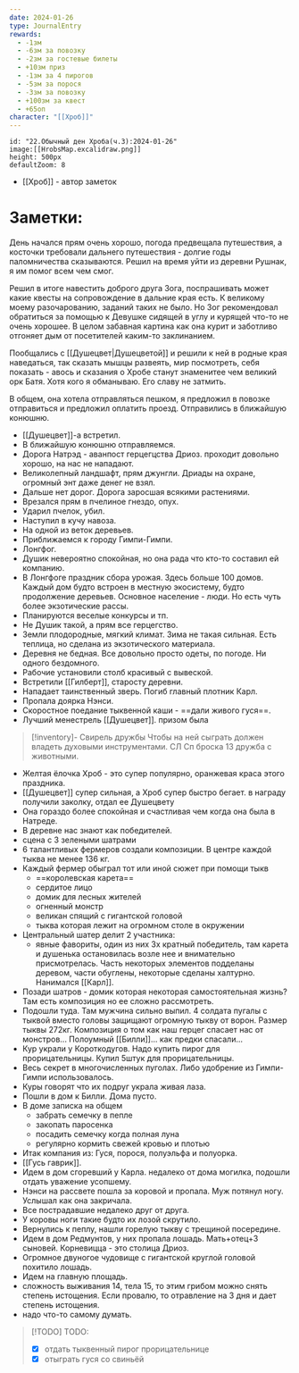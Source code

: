 ```yaml
---
date: 2024-01-26
type: JournalEntry
rewards:
  - -1зм
  - -6зм за повозку
  - -2зм за гостевые билеты
  - +10зм приз
  - -1зм за 4 пирогов
  - -5зм за порося
  - -3зм за повозку
  - +100зм за квест
  - +65оп
character: "[[Хроб]]"
---
```

```leaflet
id: "22.Обычный ден Хроба(ч.3):2024-01-26"
image:[[HrobsMap.excalidraw.png]]
height: 500px
defaultZoom: 8
```
- [[Хроб]] - автор заметок
# Заметки:
День начался прям очень хорошо, погода предвещала путешествия, а косточки требовали дальнего путешествия - долгие годы паломничества сказываются. Решил на время уйти из деревни Рушнак, я им помог всем чем смог.

Решил в итоге навестить доброго друга Зога, поспрашивать может какие квесты на сопровождение в дальние края есть. К великому моему разочарованию, заданий таких не было. Но Зог рекомендовал обратиться за помощью к Девушке сидящей в углу и курящей что-то не очень хорошее. В целом забавная картина как она курит и заботливо отгоняет дым от посетителей каким-то заклинанием.

Пообщались с [[Душецвет|Душецветой]] и решили к ней в родные края наведаться, так сказать мышцы развеять, мир посмотреть, себя показать - авось и сказания о Хробе станут знаменитее чем великий орк Батя. Хотя кого я обманываю. Его славу не затмить.

В общем, она хотела отправляться пешком, я предложил в повозке отправиться и предложил оплатить проезд. Отправились в ближайшую конюшню.

- [[Душецвет]]-а встретил.
- В ближайшую конюшню отправляемся.
- Дорога Натрэд - аванпост герцегцства Дриоз. проходит довольно хорошо, на нас не нападают.
- Великолепный ландшафт, прям джунгли. Дриады на охране, огромный энт даже денег не взял.
- Дальше нет дорог. Дорога заросшая всякими растениями.
- Врезался прям в пчелиное гнездо, опух. 
- Ударил пчелок, убил.
- Наступил в кучу навоза.
- На одной из веток деревьев.
- Приближаемся к городу Гимпи-Гимпи.
- Лонгфог.
- Душик невероятно спокойная, но она рада что кто-то составил ей компанию.
- В Лонгфоге праздник сбора урожая. Здесь больше 100 домов. Каждый дом будто встроен в местную экосистему, будто продолжение деревьев. Основное население - люди. Но есть чуть более экзотические рассы.
- Планируются веселые конкурсы и тп.
- Не Душик такой, а прям все герцегство.
- Земли плодородные, мягкий климат. Зима не такая сильная. Есть теплица, но сделана из экзотического материала.
- Деревня не бедная. Все довольно просто одеты, по погоде. Ни одного бездомного.
- Рабочие установили столб красивый с вывеской.
- Встретили [[Гилберт]], старосту деревни.
- Нападает таинственный зверь. Погиб главный плотник Карл.
- Пропала доярка Нэнси.
- Скоростное поедание тыквенной каши - ==дали живого гуся==.
- Лучший менестрель [[Душецвет]]. призом была
 > [!inventory]- Свирель дружбы 
 > Чтобы на ней сыграть должен владеть духовыми инструментами. СЛ Сп броска 13 дружба с животными.
- Желтая ёлочка Хроб - это супер популярно, оранжевая краса этого праздника.
- [[Душецвет]] супер сильная, а Хроб супер быстро бегает. в награду получили заколку, отдал ее Душецвету
- Она гораздо более спокойная и счастливая чем когда она была в Натреде.
- В деревне нас знают как победителей.
- сцена с 3 зелеными шатрами
- 6 талантливых фермеров создали композиции. В центре каждой тыква не менее 136 кг.
- Каждый фермер обыграл тот или иной сюжет при помощи тыкв
	- ==королевская карета==
	- сердитое лицо 
	- домик для лесных жителей
	- огненный монстр
	- великан спящий с гигантской головой
	- тыква которая лежит на огромном столе в окружении 
- Центральный шатер делит 2 участника:
	- явные фавориты, один из них 3х кратный победитель, там карета и душенька остановилась возле нее и внимательно присмотрелась. Часть некоторых элементов подделаны деревом, части обуглены, некоторые сделаны халтурно. Нанимался [[Карл]].
- Позади шатров - домик которая некоторая самостоятельная жизнь? Там есть композиция но ее сложно рассмотреть. 
- Подошли туда. Там мужчина сильно выпил. 4 солдата пугалы с тыквой вместо головы защищают огромную тыкву от ворон. Размер тыквы 272кг. Композиция о том как наш герцег спасает нас от монстров... Полоумный [[Билли]]... как предки спасали...
- Кур украли у Короткодугов. Надо купить пирог для прорицательницы. Купил 5штук для прорицательницы.
- Весь секрет в многочисленных пуголах. Либо удобрение из Гимпи-Гимпи использовалось.
- Куры говорят что их подруг украла живая лаза.
- Пошли в дом к Билли. Дома пусто.
- В доме записка на общем
	- забрать семечку в пепле
	- закопать паросенка
	- посадить семечку когда полная луна
	- регулярно кормить свежей кровью и плотью
- Итак компания из: Гуся, порося, полуэльфа и полуорка.
- [[Гусь гаврик]].
- Идем в дом сгоревший у Карла. недалеко от дома могилка, подошли отдать уважение усопшему.
- Нэнси на рассвете пошла за коровой и пропала. Муж потянул ногу. Услышал как она закричала. 
- Все пострадавшие недалеко друг от друга.
- У коровы ноги такие будто их лозой скрутило.
- Вернулись к пеплу, нашли горелую тыкву с трещиной посередине.
- Идем в дом Редмунтов, у них пропала лошадь. Мать+отец+3 сыновей. Корневицца - это столица Дриоз.
- Огромное двуногое чудовище с гигантской круглой головой похитило лошадь.
- Идем на главную площадь.
- сложность выживания 14, тела 15, то этим грибом можно снять степень истощения. Если провалю, то отравление на 3 дня и дает степень истощения.
- надо что-то самому думать.
> [!TODO] TODO:
> - [x] отдать тыквенный пирог прорицательнице
> - [x] отыграть гуся со свиньёй